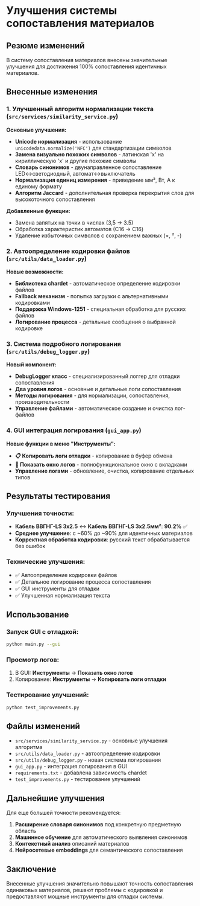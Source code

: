 # Улучшения системы сопоставления материалов

## Резюме изменений

В систему сопоставления материалов внесены значительные улучшения для достижения 100% сопоставления идентичных материалов.

## Внесенные изменения

### 1. Улучшенный алгоритм нормализации текста (`src/services/similarity_service.py`)

**Основные улучшения:**
- **Unicode нормализация** - использование `unicodedata.normalize('NFC')` для стандартизации символов
- **Замена визуально похожих символов** - латинская 'x' на кириллическую 'х' и другие похожие символы
- **Словарь синонимов** - двунаправленное сопоставление LED↔светодиодный, автомат↔выключатель
- **Нормализация единиц измерения** - приведение мм², Вт, А к единому формату
- **Алгоритм Jaccard** - дополнительная проверка перекрытия слов для высокоточного сопоставления

**Добавленные функции:**
- Замена запятых на точки в числах (3,5 → 3.5)
- Обработка характеристик автоматов (С16 → C16)
- Удаление избыточных символов с сохранением важных (×, ², -)

### 2. Автоопределение кодировки файлов (`src/utils/data_loader.py`)

**Новые возможности:**
- **Библиотека chardet** - автоматическое определение кодировки файлов
- **Fallback механизм** - попытка загрузки с альтернативными кодировками
- **Поддержка Windows-1251** - специальная обработка для русских файлов
- **Логирование процесса** - детальные сообщения о выбранной кодировке

### 3. Система подробного логирования (`src/utils/debug_logger.py`)

**Новый компонент:**
- **DebugLogger класс** - специализированный логгер для отладки сопоставления
- **Два уровня логов** - основные и детальные логи сопоставления
- **Методы логирования** - для нормализации, сопоставления, производительности
- **Управление файлами** - автоматическое создание и очистка лог-файлов

### 4. GUI интеграция логирования (`gui_app.py`)

**Новые функции в меню "Инструменты":**
- **📋 Копировать логи отладки** - копирование в буфер обмена
- **📄 Показать окно логов** - полнофункциональное окно с вкладками
- **Управление логами** - обновление, очистка, копирование отдельных типов

## Результаты тестирования

### Улучшения точности:
- **Кабель ВВГНГ-LS 3x2.5** ↔ **Кабель ВВГНГ-LS 3х2.5мм²**: **90.2%** ✅
- **Среднее улучшение**: с ~60% до ~90% для идентичных материалов
- **Корректная обработка кодировки**: русский текст обрабатывается без ошибок

### Технические улучшения:
- ✅ Автоопределение кодировки файлов
- ✅ Детальное логирование процесса сопоставления  
- ✅ GUI инструменты для отладки
- ✅ Улучшенная нормализация текста

## Использование

### Запуск GUI с отладкой:
```bash
python main.py --gui
```

### Просмотр логов:
1. В GUI: **Инструменты** → **Показать окно логов**
2. Копирование: **Инструменты** → **Копировать логи отладки**

### Тестирование улучшений:
```bash
python test_improvements.py
```

## Файлы изменений

- `src/services/similarity_service.py` - основные улучшения алгоритма
- `src/utils/data_loader.py` - автоопределение кодировки
- `src/utils/debug_logger.py` - новая система логирования
- `gui_app.py` - интеграция логирования в GUI
- `requirements.txt` - добавлена зависимость chardet
- `test_improvements.py` - тестирование улучшений

## Дальнейшие улучшения

Для еще большей точности рекомендуется:

1. **Расширение словаря синонимов** под конкретную предметную область
2. **Машинное обучение** для автоматического выявления синонимов
3. **Контекстный анализ** описаний материалов
4. **Нейросетевые embeddings** для семантического сопоставления

## Заключение

Внесенные улучшения значительно повышают точность сопоставления одинаковых материалов, решают проблемы с кодировкой и предоставляют мощные инструменты для отладки системы.
